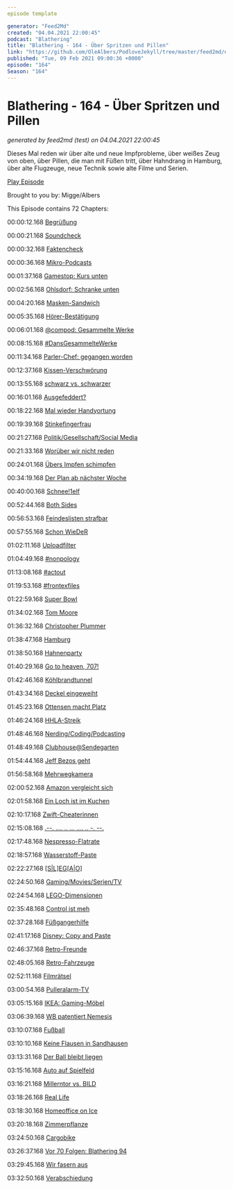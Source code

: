 ```yaml
---
episode template

generator: "Feed2Md"
created: "04.04.2021 22:00:45"
podcast: "Blathering"
title: "Blathering - 164 - Über Spritzen und Pillen"
link: "https://github.com/OleAlbers/PodloveJekyll/tree/master/feed2md/example/export/seasons/6/2021/2/Blathering - 164 - Über Spritzen und Pillen.md"
published: "Tue, 09 Feb 2021 09:00:36 +0000"
episode: "164"
Season: "164"
---
```


# Blathering - 164 - Über Spritzen und Pillen
_generated by feed2md (test) on 04.04.2021 22:00:45_

Dieses Mal reden wir über alte und neue Impfprobleme, über weißes Zeug von oben, über Pillen, die man mit Füßen tritt, über Hahndrang in Hamburg, über alte Flugzeuge, neue Technik sowie alte Filme und Serien.

[Play Episode](https://www.blathering.de/podlove/file/1463/s/feed/c/mp3/blathering_164.mp3)

Brought to you by: Migge/Albers

This Episode contains 72 Chapters:


00:00:12.168 [Begrüßung]()

00:00:21.168 [Soundcheck]()

00:00:32.168 [Faktencheck]()

00:00:36.168 [Mikro-Podcasts](https://www.blathering.de/2021/02/blathering-163-impfdosenfund/#comment-55)

00:01:37.168 [Gamestop: Kurs unten](https://www.golem.de/news/wallstreetbets-gamestop-aktie-stuerzt-ab-2102-153868.html)

00:02:56.168 [Ohlsdorf: Schranke unten](https://www.friedhof-hamburg.de/die-friedhoefe/ohlsdorf/schranke/)

00:04:20.168 [Masken-Sandwich](https://twitter.com/HobbyQS/status/1356940602500382723)

00:05:35.168 [Hörer-Bestätigung](https://twitter.com/WestkirchenAndi/status/1356990564223356943)

00:06:01.168 [@compod: Gesammelte Werke](https://twitter.com/search?q=(from%3Acompod)%20(%40blathering_pod)%20until%3A2021-02-09%20since%3A2021-02-02&src=typed_query&f=live)

00:08:15.168 [#DansGesammelteWerke](https://twitter.com/search?q=(from%3Aevildanwallace)%20(%40blathering_pod)%20until%3A2021-02-09%20since%3A2021-02-02&src=typed_query&f=live)

00:11:34.168 [Parler-Chef: gegangen worden](https://www.derstandard.at/story/2000123899154/parlers-ceo-sagt-er-wurde-gefeuert-weil-er-neonazis-loeschen)

00:12:37.168 [Kissen-Verschwörung](https://www.businessinsider.com/mypillow-made-three-hour-film-about-election-trump-2021-2)

00:13:55.168 [schwarz vs. schwarzer](https://twitter.com/AndyGrote/status/1357669033039065088)

00:16:01.168 [Ausgefeddert?](https://www.rnd.de/promis/jan-fedder-promenade-in-hamburg-grunen-politiker-wollen-keine-mannernamen-ZUEOLMMSOZHS7C5F26HGUU6QQA.html)

00:18:22.168 [Mal wieder Handyortung](https://twitter.com/nycsouthpaw/status/1358443650070564869)

00:19:39.168 [Stinkefingerfrau](https://twitter.com/Guacam_Olee/status/1358353598921510917)

00:21:27.168 [Politik/Gesellschaft/Social Media]()

00:21:33.168 [Worüber wir nicht reden](https://www.rnd.de/medien/lockdown-kritik-von-marlene-lufen-wie-viel-wahrheit-steckt-in-dem-instagram-video-oder-hinkt-die-argumentation-der-moderatorin-HWTFXFVBMZGHLF56HPFYLCWY6Y.html)

00:24:01.168 [Übers Impfen schimpfen](https://www.rnd.de/politik/halle-im-rathaus-konnten-noch-mehr-personen-vorzeitig-geimpft-worden-sein-OJIZTUQOSJDUJCDLBMLYSVI77Q.html)

00:34:19.168 [Der Plan ab nächster Woche](https://www.ndr.de/nachrichten/niedersachsen/braunschweig_harz_goettingen/Virologin-Brinkmann-Mit-diesem-Kurs-haben-wir-keine-Chance,brinkmann236.html)

00:40:00.168 [Schnee!1elf](https://de.wikipedia.org/wiki/Lake_Effect)

00:52:44.168 [Both Sides](https://www.zeit.de/politik/ausland/2021-02/republikanische-partei-usa-liz-cheney-majorie-taylor-greene-qanon-donald-trump/komplettansicht)

00:56:53.168 [Feindeslisten strafbar](https://www.golem.de/news/rechtsextremismus-das-veroeffentlichen-von-feindeslisten-soll-bestraft-werden-2102-153967.html)

00:57:55.168 [Schon WieDeR](https://meedia.de/2021/02/08/wdr-weist-berichterstattung-des-spiegel-zurueck/)

01:02:11.168 [Uploadfilter](https://www.golem.de/news/leistungsschutzrecht-und-uploadfilter-bundesregierung-beschliesst-urheberrechtsreform-2102-153880.html)

01:04:49.168 [#nonpology](https://twitter.com/BaydarIdil/status/1358072386948653065)

01:13:08.168 [#actout](http://www.nollendorfblog.de/?p=12466)

01:19:53.168 [#frontexfiles](https://frontexfiles.eu/)

01:22:59.168 [Super Bowl](https://www.sportbuzzer.de/artikel/tom-brady-mvp-super-bowl-rekord-buccaneers-chiefs-nfl-titel-mahomes-reaktionen/)

01:34:02.168 [Tom Moore](https://de.wikipedia.org/wiki/Tom_Moore_(Soldat))

01:36:32.168 [Christopher Plummer](https://de.wikipedia.org/wiki/Christopher_Plummer)

01:38:47.168 [Hamburg]()

01:38:50.168 [Hahnenparty](https://www.rnd.de/panorama/polizei-findet-180-lebende-hahne-in-hamburger-restaurant-2KTE4VHK6PNXGJOSR2ZLZGWDQY.html)

01:40:29.168 [Go to heaven, 707!](https://www.airliners.de/hamburger-flughafen-trennt-eigener-boeing-707/59213)

01:42:46.168 [Köhlbrandtunnel](https://hamburg1.de/news/11529)

01:43:34.168 [Deckel eingeweiht](https://www.ndr.de/fernsehen/sendungen/hamburg_journal/A7-Deckel-in-Stellingen-mit-Festakt-eingeweiht,hamj105494.html)

01:45:23.168 [Ottensen macht Platz](https://www.abendblatt.de/hamburg/article231482869/Ottensen-macht-Platz-Deutscher-Verkehrsplanungspreis-2020-Hamburg-Altona-Auszeichnung-Verkehrsprojekt-Innovation-autofrei.html)

01:46:24.168 [HHLA-Streik](https://www.ndr.de/fernsehen/sendungen/hamburg_journal/Neuer-Warnstreik-bei-der-HHLA,hamj105402.html)

01:48:46.168 [Nerding/Coding/Podcasting]()

01:48:49.168 [Clubhouse@Sendegarten](https://a16z.com/portfolio/)

01:54:44.168 [Jeff Bezos geht](https://www.golem.de/news/e-commerce-gigant-jeff-bezos-gibt-bei-amazon-die-z-gel-ab-2102-153861.html)

01:56:58.168 [Mehrwegkamera](https://petapixel.com/2021/02/05/oppo-develops-double-sided-pop-up-smartphone-camera/)

02:00:52.168 [Amazon vergleicht sich](https://www.golem.de/news/trinkgelder-unterschlagen-amazon-zahlt-62-millionen-us-dollar-an-lieferfahrer-2102-153875.html)

02:01:58.168 [Ein Loch ist im Kuchen](https://twitter.com/tmigge/status/1358497417440743427)

02:10:17.168 [Zwift-Cheaterinnen](https://www.golem.de/news/zwift-jetzt-cheaten-sie-sogar-auf-dem-rennrad-2102-153955.html)

02:15:08.168 [.--. .... .. ... .... .. -. --.](https://www.bleepingcomputer.com/news/security/new-phishing-attack-uses-morse-code-to-hide-malicious-urls/)

02:17:48.168 [Nespresso-Flatrate](https://www.golem.de/news/nespresso-kaffee-flatrate-fuer-sicherheitsforscher-2102-153968.html)

02:18:57.168 [Wasserstoff-Paste](https://www.golem.de/news/brennstoffzellenfahrzeug-fraunhofer-ifam-entwickelt-wasserstoffspeichernde-paste-2102-153887.html)

02:22:27.168 [[S|L]EG[A|O]](https://twitter.com/Guacam_Olee/status/1358519442171449344)

02:24:50.168 [Gaming/Movies/Serien/TV]()

02:24:54.168 [LEGO-Dimensionen](https://de.wikipedia.org/wiki/Lego_Dimensions)

02:35:48.168 [Control ist meh](https://twitter.com/Guacam_Olee/status/1357804152013918210)

02:37:28.168 [Füßgangerhilfe](https://twitter.com/Guacam_Olee/status/1358129294359330818)

02:41:17.168 [Disney: Copy and Paste](https://brightside.me/wonder-curiosities/15-times-disney-cheated-and-used-the-same-illustrations-in-different-cartoons-404010/)

02:46:37.168 [Retro-Freunde](https://twitter.com/Guacam_Olee/status/1357437518266982402)

02:48:05.168 [Retro-Fahrzeuge](https://twitter.com/Guacam_Olee/status/1358453734267887617)

02:52:11.168 [Filmrätsel](https://www.youtube.com/watch?v=Tkkuil-U6qQ)

03:00:54.168 [Pulleralarm-TV](https://twitter.com/Guacam_Olee/status/1357409894304014338)

03:05:15.168 [IKEA: Gaming-Möbel](https://www.golem.de/news/asus-rog-ikea-stellt-gaming-moebel-vor-2102-153908.html)

03:06:39.168 [WB patentiert Nemesis](https://screenrant.com/shadow-mordor-nemesis-system-patent-wb-games-approved/)

03:10:07.168 [Fußball]()

03:10:10.168 [Keine Flausen in Sandhausen](https://www.fcstpauli.com/news/der-fc-st-pauli-gewinnt-sein-heimspiel-gegen-den-sv-sandhausen-2021/)

03:13:31.168 [Der Ball bleibt liegen](https://www.hfv.de/artikel/ausserordentlicher-verbandstag-wird-ueber-saisonabbruch-des-hfv-entscheiden/)

03:15:16.168 [Auto auf Spielfeld](https://hamburg1.de/news/11595)

03:16:21.168 [Millerntor vs. BILD](https://twitter.com/tim_ecksteen/status/1357427883778711555?s=20)

03:18:26.168 [Real Life]()

03:18:30.168 [Homeoffice on Ice](https://twitter.com/Guacam_Olee/status/1358720119015411713)

03:20:18.168 [Zimmerpflanze](https://twitter.com/tmigge/status/1358164351543296004)

03:24:50.168 [Cargobike](https://twitter.com/Guacam_Olee/status/1358721547431784448)

03:26:37.168 [Vor 70 Folgen: Blathering 94](https://www.blathering.de/2019/10/blathering-094-lecker-einheitsbrei/)

03:29:45.168 [Wir fasern aus]()

03:32:50.168 [Verabschiedung]()


